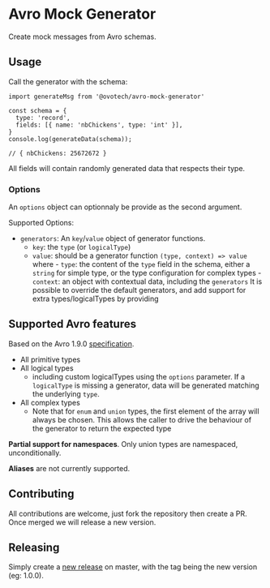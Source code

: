 # Avro Mock Generator

Create mock messages from Avro schemas.

## Usage

Call the generator with the schema:

```
import generateMsg from '@ovotech/avro-mock-generator'

const schema = {
  type: 'record',
  fields: [{ name: 'nbChickens', type: 'int' }],
}
console.log(generateData(schema));

// { nbChickens: 25672672 }
```

All fields will contain randomly generated data that respects their type.

### Options

An `options` object can optionnaly be provide as the second argument.

Supported Options:

- `generators`: An `key`/`value` object of generator functions.
  - `key`: the `type` (or `logicalType`)
  - `value`: should be a generator function `(type, context) => value` where - `type`: the content of the `type` field in the schema, either a `string` for simple type, or the type configuration for complex types - `context`: an object with contextual data, including the `generators`
    It is possible to override the default generators, and add support for extra types/logicalTypes by providing

## Supported Avro features

Based on the Avro 1.9.0 [specification](https://avro.apache.org/docs/current/spec.html).

- All primitive types
- All logical types
  - including custom logicalTypes using the `options` parameter. If a `logicalType` is missing a generator, data will be generated matching the underlying `type`.
- All complex types
  - Note that for `enum` and `union` types, the first element of the array will always be chosen. This allows the caller to drive the behaviour of the generator to return the expected type

**Partial support for namespaces**. Only union types are namespaced, unconditionally.

**Aliases** are not currently supported.

## Contributing

All contributions are welcome, just fork the repository then create a PR. Once merged we will release a new version.

## Releasing

Simply create a [new release](https://github.com/ovotech/avro-mock-generator/releases/new) on master, with the tag being the new version (eg: 1.0.0).
